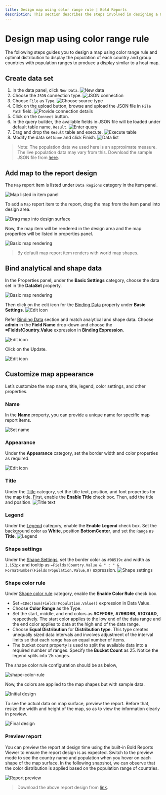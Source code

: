 ```yaml
---
title: Design map using color range rule | Bold Reports
description: This section describes the steps involved in designing a map using color range rule and optimal distribution type.
---
```


# Design map using color range rule

The following steps guides you to design a map using color range rule and optimal distribution to display the population of each country and group countries with population ranges to produce a display similar to a heat map.

## Create data set

1. In the data panel, click `New Data`.
![New data](/static/assets/on-premise/images/report-designer/report-items/map/color-range-use-case/new-data.png)
2. Choose the `JSON` connection type.
![JSON connection](/static/assets/on-premise/images/report-designer/report-items/map/color-range-use-case/sql-connection.png)
3. Choose `File` as `Type`.
![Choose source type](/static/assets/on-premise/images/report-designer/report-items/map/color-range-use-case/type.png)
4. Click on the upload button, browse and upload the JSON file in `File Path` field.
![Provide connection details](/static/assets/on-premise/images/report-designer/report-items/map/color-range-use-case/connection-details.png)
5. Click on the `Connect` button.
6. In the query builder, the available fields in JSON file will be loaded under default table name, `Result`.
![Enter query](/static/assets/on-premise/images/report-designer/report-items/map/color-range-use-case/query-designer.png)
7. Drag and drop the `Result` table and execute.
![Execute table](/static/assets/on-premise/images/report-designer/report-items/map/color-range-use-case/execute-query.png)
8. Modify the data set `Name` and click Finish.
![Data list](/static/assets/on-premise/images/report-designer/report-items/map/color-range-use-case/data-list.png)

> Note: The population data we used here is an approximate measure. The live population data may vary from this. Download the sample JSON file from [here](https://www.syncfusion.com/downloads/support/directtrac/general/ze/World-population-JSON799813027).

## Add map to the report design

The `Map` report item is listed under `Data Regions` category in the item panel.

![Map listed in item panel](/static/assets/on-premise/images/report-designer/report-items/map/color-range-use-case/map-listed-in-item-panel.png)

To add a `Map` report item to the report, drag the map from the item panel into design area.

![Drag map into design surface](/static/assets/on-premise/images/report-designer/report-items/map/color-range-use-case/drag-map-item.png)

Now, the map item will be rendered in the design area and the map properties will be listed in properties panel.

![Basic map rendering](/static/assets/on-premise/images/report-designer/report-items/map/color-range-use-case/initial-map-rendering.png)

> By default map report item renders with world map shapes.

## Bind analytical and shape data

In the Properties panel, under the **Basic Settings** category, choose the data set in the **DataSet** property.

![Basic map rendering](/static/assets/on-premise/images/report-designer/report-items/map/color-range-use-case/assign-data.png)

Then click on the edit icon for the [Binding Data](./../../../../report-items/map/binding-data/) property under **Basic Settings**.
![Edit icon](/static/assets/on-premise/images/report-designer/report-items/map/color-range-use-case/binding-data-edit-icon.png)

Refer [Binding Data](./../../../../report-items/map/binding-data/) section and match analytical and shape data. Choose **admin** in the **Field Name** drop-down and choose the **=Fields!Country.Value** expression in **Binding Expression**.

![Edit icon](/static/assets/on-premise/images/report-designer/report-items/map/color-range-use-case/match-field.png)

Click on the Update.

![Edit icon](/static/assets/on-premise/images/report-designer/report-items/map/color-range-use-case/set-binding-fields.png)

## Customize map appearance

Let’s customize the map name, title, legend, color settings, and other properties.

### Name

In the **Name** property, you can provide a unique name for specific map report items.

![Set name](/static/assets/on-premise/images/report-designer/report-items/map/color-range-use-case/set-name.png)

### Appearance

Under the **Appearance** category, set the border width and color properties as required.

![Edit icon](/static/assets/on-premise/images/report-designer/report-items/map/color-range-use-case/border.png)

### Title

Under the [Title](./../../../../report-items/map/properties/#title) category, set the title text, position, and font properties for the map title. First, enable the **Enable Title** check box. Then, add the title and position.
![Title text](/static/assets/on-premise/images/report-designer/report-items/map/color-range-use-case/title.png)

### Legend

Under the [Legend](./../../../../report-items/map/properties/#legend) category, enable the **Enable Legend** check box. Set the background color as **White**, position **BottomCenter**, and set the `Range` as **Title**.
![Legend](/static/assets/on-premise/images/report-designer/report-items/map/color-range-use-case/legend.png)

### Shape settings

Under the [Shape Settings](./../../../../report-items/map/shape-settings/), set the border color as `#08519c` and width as `1.152px` and tooltip as `=Fields!Country.Value & " : " & FormatNumber(Fields!Population.Value,0)` expression.
![Shape settings](/static/assets/on-premise/images/report-designer/report-items/map/color-range-use-case/shape-settings.png)

### Shape color rule

Under [Shape color rule](./../../../../report-items/map/shape-color-rule/) category, enable the **Enable Color Rule** check box.
* Set `=CDec(Sum(Fields!Population.Value))` expression in Data Value.
* Choose **Color Range** as the Type.
* Set the start, middle, and end colors as **#CFF09E**, **#79BD9B**, **#1074AD**, respectively. The start color applies to the low end of the data range and the end color applies to data at the high end of the data range.
* Choose **Equal Distribution** for **Distribution type**. This type creates unequally sized data intervals and involves adjustment of the interval limits so that each range has an equal number of items.
* The bucket count property is used to split the available data into a required number of ranges. Specify the **Bucket Count** as 25. Notice the legend splits into 25 ranges.

The shape color rule configuration should be as below,

![shape-color-rule](/static/assets/on-premise/images/report-designer/report-items/map/color-range-use-case/shape-color-rule.png)

Now, the colors are applied to the map shapes but with sample data.

![Initial design](/static/assets/on-premise/images/report-designer/report-items/map/color-range-use-case/initial-design.png)

To see the actual data on map surface, preview the report. Before that, resize the width and height of the map, so as to view the information clearly in preview.

![Final design](/static/assets/on-premise/images/report-designer/report-items/map/color-range-use-case/final-design.png)

### Preview report

You can preview the report at design time using the built-in Bold Reports Viewer to ensure the report design is as expected. Switch to the preview mode to see the country name and population when you hover on each shape of the map surface. In the following snapshot, we can observe that the color distribution is applied based on the population range of countries.

![Report preview](/static/assets/on-premise/images/report-designer/report-items/map/color-range-use-case/preview.png)

> Download the above report design from [link](https://github.com/boldreports/resources/tree/master/docs/report-designer/map/design-map-using-color-range-rule.rdl).